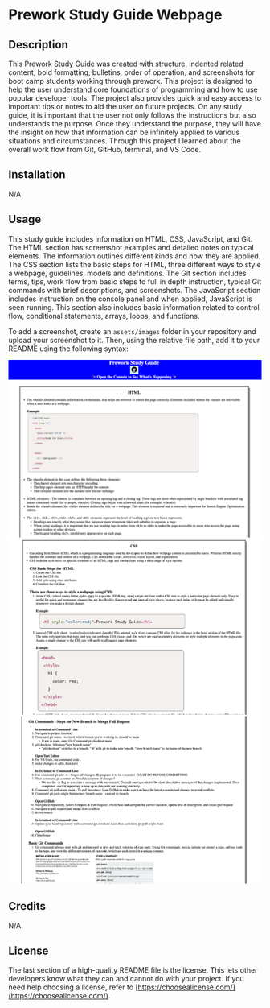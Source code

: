 # Prework Study Guide Webpage

## Description

This Prework Study Guide was created with structure, indented related content, bold formatting, bulletins, order of operation, and screenshots for boot camp students working through prework. This project is designed to help the user understand core foundations of programming and how to use popular developer tools. The project also provides quick and easy access to important tips or notes to aid the user on future projects. On any study guide, it is important that the user not only follows the instructions but also understands the purpose. Once they understand the purpose, they will have the insight on how that information can be infinitely applied to various situations and circumstances. Through this project I learned about the overall work flow from Git, GitHub, terminal, and VS Code.           

## Installation

N/A

## Usage

This study guide includes information on HTML, CSS, JavaScript, and Git. The HTML section has screenshot examples and detailed notes on typical elements. The information outlines different kinds and how they are applied. The CSS section lists the basic steps for HTML, three different ways to style a webpage, guidelines, models and definitions. The Git section includes terms, tips, work flow from basic steps to full in depth instruction, typical Git commands with brief descriptions, and screenshots. The JavaScript section includes instruction on the console panel and when applied, JavaScript is seen running. This section also includes basic information related to control flow, conditional statements, arrays, loops, and functions.    

To add a screenshot, create an `assets/images` folder in your repository and upload your screenshot to it. Then, using the relative file path, add it to your README using the following syntax:

![alt text](./assets/prework-study-guide-example-1.png)
![alt text](./assets/prework-study-guide-example-2-css.png)
![alt text](./assets/prework-study-guide-example-3-git.png)

## Credits

N/A

## License

The last section of a high-quality README file is the license. This lets other developers know what they can and cannot do with your project. If you need help choosing a license, refer to [https://choosealicense.com/](https://choosealicense.com/).
